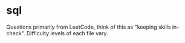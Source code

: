 # sql
Questions primarily from LeetCode, think of this as "keeping skills in-check".
Difficulty levels of each file vary.
